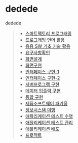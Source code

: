 # dedede
dedede
> * [스마트팩토리 프로그래밍](https://github.com/hyungsungjae125/Oven_theorem/blob/master/1.%EC%8A%A4%EB%A7%88%ED%8A%B8%ED%8C%A9%ED%86%A0%EB%A6%AC%ED%94%84%EB%A1%9C%EA%B7%B8%EB%9E%98%EB%B0%8D.pdf)
> * [프로그래밍 언어 활용](https://github.com/hyungsungjae125/Oven_theorem/blob/master/2.%20%ED%94%84%EB%A1%9C%EA%B7%B8%EB%9E%98%EB%B0%8D%20%EC%96%B8%EC%96%B4.pdf)
> * [응용 SW 기초 기술 활용](https://github.com/hyungsungjae125/Oven_theorem/blob/master/3.%EC%9D%91%EC%9A%A9sw%EA%B8%B0%EC%B4%88.pdf)
> * [요구사항확인](https://github.com/hyungsungjae125/Oven_theorem/blob/master/4.%EC%9A%94%EA%B5%AC%EC%82%AC%ED%95%AD%ED%99%95%EC%9D%B8.pdf)
> * [화면설계](https://github.com/hyungsungjae125/Oven_theorem/blob/master/5.%ED%99%94%EB%A9%B4%EC%84%A4%EA%B3%84.pdf)
> * [화면구현](https://github.com/hyungsungjae125/Oven_theorem/blob/master/6.%ED%99%94%EB%A9%B4%EA%B5%AC%ED%98%84.pdf)
> * [인터페이스 구현-1](https://github.com/hyungsungjae125/Oven_theorem/blob/master/7.%EC%9D%B8%ED%84%B0%ED%8E%98%EC%9D%B4%EC%8A%A4-1.pdf)
> * [인터페이스 구현-2](https://github.com/hyungsungjae125/Oven_theorem/blob/master/7.%EC%9D%B8%ED%84%B0%ED%8E%98%EC%9D%B4%EC%8A%A4-2.pdf)
> * [서버프로그램 구현](https://github.com/hyungsungjae125/Oven_theorem/tree/master/8.%EC%84%9C%EB%B2%84%ED%94%84%EB%A1%9C%EA%B7%B8%EB%9E%A8%EA%B5%AC%ED%98%84/%ED%98%95%EC%84%B1%EC%9E%AC)
> * [데이터 입출력 구현](https://github.com/hyungsungjae125/Oven_theorem/tree/master/9.%EB%8D%B0%EC%9D%B4%ED%84%B0%EC%9E%85%EC%B6%9C%EB%A0%A5%EA%B5%AC%ED%98%84/%ED%98%95%EC%84%B1%EC%9E%AC)
> * [통합 구현](https://github.com/hyungsungjae125/Oven_theorem/tree/master/10.%ED%86%B5%ED%95%A9%EA%B5%AC%ED%98%84/%EC%A0%95%EC%9D%B8%ED%98%9C%ED%8C%80)
> * [제품소프트웨어 패키징]()
> * [정보시스템 이행]()
> * [애플리케이션 테스트 수행]()
> * [애플리케이션 테스트 관리]()
> * [애플리케이션 배포]()
> * [프로젝트]()
